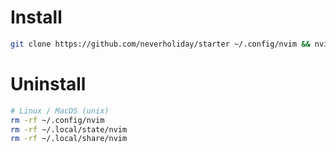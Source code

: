 # Install
```sh
git clone https://github.com/neverholiday/starter ~/.config/nvim && nvim
```

# Uninstall
```sh
# Linux / MacOS (unix)
rm -rf ~/.config/nvim
rm -rf ~/.local/state/nvim
rm -rf ~/.local/share/nvim
```